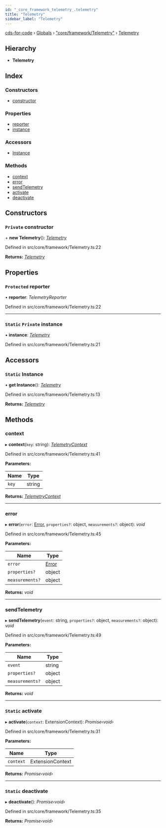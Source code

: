 ```yaml
---
id: "_core_framework_telemetry_.telemetry"
title: "Telemetry"
sidebar_label: "Telemetry"
---
```


[cds-for-code](../index.md) › [Globals](../globals.md) › ["core/framework/Telemetry"](../modules/_core_framework_telemetry_.md) › [Telemetry](_core_framework_telemetry_.telemetry.md)

## Hierarchy

* **Telemetry**

## Index

### Constructors

* [constructor](_core_framework_telemetry_.telemetry.md#private-constructor)

### Properties

* [reporter](_core_framework_telemetry_.telemetry.md#protected-reporter)
* [instance](_core_framework_telemetry_.telemetry.md#static-private-instance)

### Accessors

* [Instance](_core_framework_telemetry_.telemetry.md#static-instance)

### Methods

* [context](_core_framework_telemetry_.telemetry.md#context)
* [error](_core_framework_telemetry_.telemetry.md#error)
* [sendTelemetry](_core_framework_telemetry_.telemetry.md#sendtelemetry)
* [activate](_core_framework_telemetry_.telemetry.md#static-activate)
* [deactivate](_core_framework_telemetry_.telemetry.md#static-deactivate)

## Constructors

### `Private` constructor

\+ **new Telemetry**(): *[Telemetry](_core_framework_telemetry_.telemetry.md)*

Defined in src/core/framework/Telemetry.ts:22

**Returns:** *[Telemetry](_core_framework_telemetry_.telemetry.md)*

## Properties

### `Protected` reporter

• **reporter**: *TelemetryReporter*

Defined in src/core/framework/Telemetry.ts:22

___

### `Static` `Private` instance

▪ **instance**: *[Telemetry](_core_framework_telemetry_.telemetry.md)*

Defined in src/core/framework/Telemetry.ts:21

## Accessors

### `Static` Instance

• **get Instance**(): *[Telemetry](_core_framework_telemetry_.telemetry.md)*

Defined in src/core/framework/Telemetry.ts:13

**Returns:** *[Telemetry](_core_framework_telemetry_.telemetry.md)*

## Methods

###  context

▸ **context**(`key`: string): *[TelemetryContext](_core_framework_telemetry_.telemetrycontext.md)*

Defined in src/core/framework/Telemetry.ts:41

**Parameters:**

Name | Type |
------ | ------ |
`key` | string |

**Returns:** *[TelemetryContext](_core_framework_telemetry_.telemetrycontext.md)*

___

###  error

▸ **error**(`error`: [Error](_core_security_authentication_.authenticationerror.md#static-error), `properties?`: object, `measurements?`: object): *void*

Defined in src/core/framework/Telemetry.ts:45

**Parameters:**

Name | Type |
------ | ------ |
`error` | [Error](_core_security_authentication_.authenticationerror.md#static-error) |
`properties?` | object |
`measurements?` | object |

**Returns:** *void*

___

###  sendTelemetry

▸ **sendTelemetry**(`event`: string, `properties?`: object, `measurements?`: object): *void*

Defined in src/core/framework/Telemetry.ts:49

**Parameters:**

Name | Type |
------ | ------ |
`event` | string |
`properties?` | object |
`measurements?` | object |

**Returns:** *void*

___

### `Static` activate

▸ **activate**(`context`: ExtensionContext): *Promise‹void›*

Defined in src/core/framework/Telemetry.ts:31

**Parameters:**

Name | Type |
------ | ------ |
`context` | ExtensionContext |

**Returns:** *Promise‹void›*

___

### `Static` deactivate

▸ **deactivate**(): *Promise‹void›*

Defined in src/core/framework/Telemetry.ts:35

**Returns:** *Promise‹void›*
